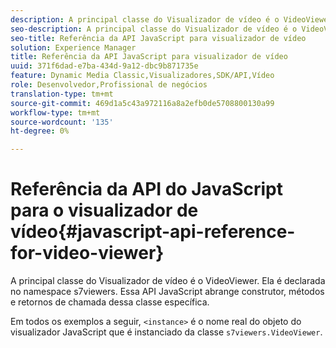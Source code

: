 ```yaml
---
description: A principal classe do Visualizador de vídeo é o VideoViewer. Ela é declarada no namespace s7viewers. Essa API JavaScript abrange construtor, métodos e retornos de chamada dessa classe específica.
seo-description: A principal classe do Visualizador de vídeo é o VideoViewer. Ela é declarada no namespace s7viewers. Essa API JavaScript abrange construtor, métodos e retornos de chamada dessa classe específica.
seo-title: Referência da API JavaScript para visualizador de vídeo
solution: Experience Manager
title: Referência da API JavaScript para visualizador de vídeo
uuid: 371f6dad-e7ba-434d-9a12-dbc9b871735e
feature: Dynamic Media Classic,Visualizadores,SDK/API,Vídeo
role: Desenvolvedor,Profissional de negócios
translation-type: tm+mt
source-git-commit: 469d1a5c43a972116a8a2efb0de5708800130a99
workflow-type: tm+mt
source-wordcount: '135'
ht-degree: 0%

---
```



# Referência da API do JavaScript para o visualizador de vídeo{#javascript-api-reference-for-video-viewer}

A principal classe do Visualizador de vídeo é o VideoViewer. Ela é declarada no namespace s7viewers. Essa API JavaScript abrange construtor, métodos e retornos de chamada dessa classe específica.

Em todos os exemplos a seguir, `<instance>` é o nome real do objeto do visualizador JavaScript que é instanciado da classe `s7viewers.VideoViewer`.

